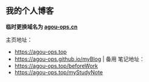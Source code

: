## 我的个人博客

**临时更换域名为 [agou-ops.cn](https://agou-ops.cn)**

主页地址：
* https://agou-ops.top
* https://agou-ops.github.io/myBlog | 备用
笔记地址：
* https://agou-ops.top/beforeWork
* https://agou-ops.top/myStudyNote
